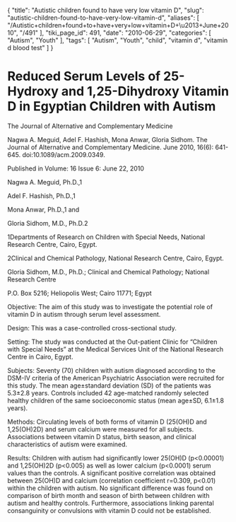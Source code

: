 {
    "title": "Autistic children found to have very low vitamin D",
    "slug": "autistic-children-found-to-have-very-low-vitamin-d",
    "aliases": [
        "/Autistic+children+found+to+have+very+low+vitamin+D+\u2013+June+2010",
        "/491"
    ],
    "tiki_page_id": 491,
    "date": "2010-06-29",
    "categories": [
        "Autism",
        "Youth"
    ],
    "tags": [
        "Autism",
        "Youth",
        "child",
        "vitamin d",
        "vitamin d blood test"
    ]
}


# Reduced Serum Levels of 25-Hydroxy and 1,25-Dihydroxy Vitamin D in Egyptian Children with Autism

The Journal of Alternative and Complementary Medicine

Nagwa A. Meguid, Adel F. Hashish, Mona Anwar, Gloria Sidhom. The Journal of Alternative and Complementary Medicine. June 2010, 16(6): 641-645. doi:10.1089/acm.2009.0349.

Published in Volume: 16 Issue 6: June 22, 2010

Nagwa A. Meguid, Ph.D.,1

Adel F. Hashish, Ph.D.,1

Mona Anwar, Ph.D.,1 and

Gloria Sidhom, M.D., Ph.D.2

1Departments of Research on Children with Special Needs, National Research Centre, Cairo, Egypt.

2Clinical and Chemical Pathology, National Research Centre, Cairo, Egypt.

Gloria Sidhom, M.D., Ph.D.; Clinical and Chemical Pathology; National Research Centre

P.O. Box 5216; Heliopolis West; Cairo 11771; Egypt

Objective: The aim of this study was to investigate the potential role of vitamin D in autism through serum level assessment.

Design: This was a case-controlled cross-sectional study.

Setting: The study was conducted at the Out-patient Clinic for “Children with Special Needs” at the Medical Services Unit of the National Research Centre in Cairo, Egypt.

Subjects: Seventy (70) children with autism diagnosed according to the DSM-IV criteria of the American Psychiatric Association were recruited for this study. The mean age±standard deviation (SD) of the patients was 5.3±2.8 years. Controls included 42 age-matched randomly selected healthy children of the same socioeconomic status (mean age±SD, 6.1±1.8 years).

Methods: Circulating levels of both forms of vitamin D (25(OH)D and 1,25(OH)2D) and serum calcium were measured for all subjects. Associations between vitamin D status, birth season, and clinical characteristics of autism were examined.

Results: Children with autism had significantly lower 25(OH)D (p<0.00001) and 1,25(OH)2D (p<0.005) as well as lower calcium (p<0.0001) serum values than the controls. A significant positive correlation was obtained between 25(OH)D and calcium (correlation coefficient r=0.309, p<0.01) within the children with autism. No significant difference was found on comparison of birth month and season of birth between children with autism and healthy controls. Furthermore, associations linking parental consanguinity or convulsions with vitamin D could not be established.